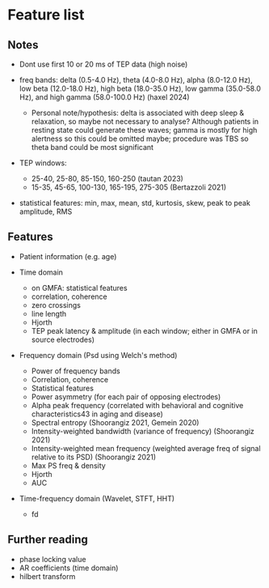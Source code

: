 # Feature list

## Notes

- Dont use first 10 or 20 ms of TEP data (high noise)

- freq bands: delta (0.5-4.0 Hz), theta (4.0-8.0 Hz), alpha (8.0-12.0 Hz), low beta (12.0-18.0 Hz), high beta (18.0-35.0 Hz), low gamma (35.0-58.0 Hz), and high gamma (58.0-100.0 Hz) (haxel 2024)
  - Personal note/hypothesis: delta is associated with deep sleep & relaxation, so maybe not necessary to analyse? Although patients in resting state could generate these waves; gamma is mostly for high alertness so this could be omitted maybe; procedure was TBS so theta band could be most significant

- TEP windows:
  - 25-40, 25-80, 85-150, 160-250 (tautan 2023)
  - 15-35, 45-65, 100-130, 165-195, 275-305 (Bertazzoli 2021)

- statistical features: min, max, mean, std, kurtosis, skew, peak to peak amplitude, RMS

## Features

- Patient information (e.g. age)

- Time domain
  - on GMFA: statistical features
  - correlation, coherence
  - zero crossings
  - line length
  - Hjorth
  - TEP peak latency & amplitude (in each window; either in GMFA or in source electrodes)

- Frequency domain (Psd using Welch's method)
  - Power of frequency bands
  - Correlation, coherence
  - Statistical features
  - Power asymmetry (for each pair of opposing electrodes)
  - Alpha peak frequency (correlated with behavioral and cognitive characteristics43 in aging and disease)
  - Spectral entropy (Shoorangiz 2021, Gemein 2020)
  - Intensity-weighted bandwidth (variance of frequency) (Shoorangiz 2021)
  - Intensity-weighted mean frequency (weighted average freq of signal relative to its PSD) (Shoorangiz 2021)
  - Max PS freq & density
  - Hjorth
  - AUC

- Time-frequency domain (Wavelet, STFT, HHT)
  - fd

## Further reading

- phase locking value
- AR coefficients (time domain)
- hilbert transform
